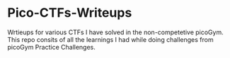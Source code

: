 # Pico-CTFs-Writeups
Wrtieups for various CTFs I have solved in the non-competetive picoGym.
This repo consits of all the learnings I had while doing challenges from picoGym Practice Challenges.


